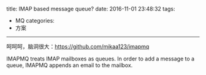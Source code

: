 title: IMAP based message queue?
date: 2016-11-01 23:48:32
tags:
- MQ
categories:
- 方案
---

呵呵呵，脑洞很大：https://github.com/mikaa123/imapmq

IMAPMQ treats IMAP mailboxes as queues. In order to add a message to a queue, IMAPMQ appends an email to the mailbox.


